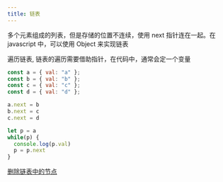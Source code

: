 ```yaml
---
title: 链表
---
```


多个元素组成的列表，但是存储的位置不连续，使用 next 指针连在一起。在 javascript 中，可以使用 Object 来实现链表

遍历链表, 链表的遍历需要借助指针，在代码中，通常会定一个变量

```js
const a = { val: "a" };
const b = { val: "b" };
const c = { val: "c" };
const d = { val: "d" };

a.next = b
b.next = c
c.next = d

let p = a
while(p) {
  console.log(p.val)
  p = p.next
}
```


[删除链表中的节点](https://leetcode.cn/problems/delete-node-in-a-linked-list/)